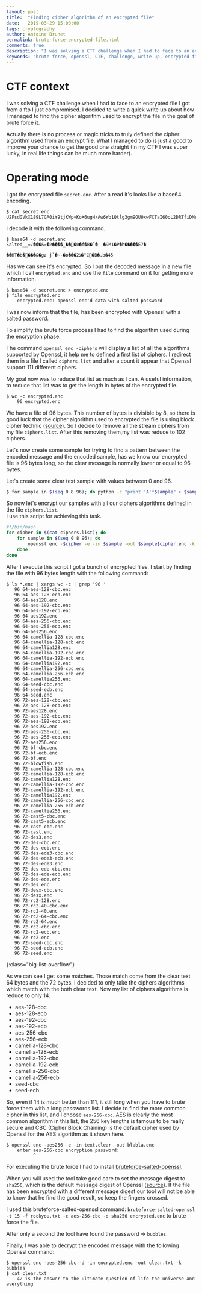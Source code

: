 ```yaml
---
layout: post
title:  "Finding cipher algorithm of an encrypted file"
date:   2019-03-29 15:00:00
tags: cryptography
author: Antoine Brunet
permalink: brute-force-encrypted-file.html
comments: true
description: "I was solving a CTF challenge when I had to face to an encrypted file I got from a ftp I just compromised. I decided to write a quick write up about how I managed to find the cipher algorithm used to encrypt the file in the goal of brute force it."
keywords: "brute force, openssl, CTF, challenge, write up, encrypted file, cryptography"
---
```


# CTF context

I was solving a CTF challenge when I had to face to an encrypted file I got from a ftp I just compromised.
I decided to write a quick write up about how I managed to find the cipher algorithm used to encrypt the file in the goal of brute force it.

Actually there is no process or magic tricks to truly defined the cipher algorithm used from an encrypt file. What I managed to do is just a good to improve your chance to get the good one straight (In my CTF I was super lucky, in real life things can be much more harder).

# Operating mode

I got the encrypted file `secret.enc`. After a read it's looks like a base64 encoding.

```
$ cat secret.enc
U2FsdGVkX189L7GA0iY9tjKWp+KoX6ugH/Aw6Wb1Qtlg3gm9OU0xwFCTaI60oL2DRTfiDMroSFTRYgD7Bor+8Ca/Z3ogamDQfi2RyZLOwLsy2oj7IkMZf7lCqS5izjQ1
```

I decode it with the following command.

```
$ base64 -d secret.enc
Salted__=/���&=�2����_���0�f�B�`�	�9M1�P�h�����E7�
                                                        ��HT�b����&�gz j`�~-�ɒ���2ڈ�"C�B�.b�45
```

Has we can see it's encrypted. So I put the decoded message in a new file which I call `encrypted.enc` and use the `file` command on it for getting more information.

```
$ base64 -d secret.enc > encrypted.enc
$ file encrypted.enc
    encrypted.enc: openssl enc'd data with salted password
```

I was now inform that the file, has been encrypted with Openssl with a salted password.

To simplify the brute force process I had to find the algorithm used during the encryption phase.

The command `openssl enc -ciphers` will display a list of all the algorithms supported by Openssl, it help me to defined a first list of ciphers.
I redirect them in a file I called `ciphers.list` and after a count it appear that Openssl support 111 different ciphers.

My goal now was to reduce that list as much as I can. A useful information, to reduce that list was to get the length in bytes of the encrypted file.

```
$ wc -c encrypted.enc
    96 encrypted.enc
```

We have a file of 96 bytes. This number of bytes is divisible by 8, so there is good luck that the cipher algorithm used to encrypted the file is using block cipher technic ([source](https://en.wikipedia.org/wiki/Block_size_(cryptography))). So I decide to remove all the stream ciphers from my file `ciphers.list`. After this removing them,my list was reduce to 102 ciphers.

Let's now create some sample for trying to find a pattern between the encoded message and the encoded sample, has we know our encrypted file is 96 bytes long, so the clear message is normally lower or equal to 96 bytes.

Let's create some clear text sample with values between 0 and 96.

```sh
$ for sample in $(seq 0 8 96); do python -c "print 'A'*$sample" > $sample; done
```

So now let's encrypt our samples with all our ciphers algorithms defined in the file `ciphers.list`.  
I use this script for achieving this task.

```sh
#!/bin/bash
for cipher in $(cat ciphers.list); do
    for sample in $(seq 0 8 96); do
        openssl enc -$cipher -e -in $sample -out $sample$cipher.enc -k whyDudewhy
    done
done
```

After I execute this script I got a bunch of encrypted files.
I start by finding the file with 96 bytes length with the following command:

```
$ ls *.enc | xargs wc -c | grep '96 '
   96 64-aes-128-cbc.enc
   96 64-aes-128-ecb.enc
   96 64-aes128.enc
   96 64-aes-192-cbc.enc
   96 64-aes-192-ecb.enc
   96 64-aes192.enc
   96 64-aes-256-cbc.enc
   96 64-aes-256-ecb.enc
   96 64-aes256.enc
   96 64-camellia-128-cbc.enc
   96 64-camellia-128-ecb.enc
   96 64-camellia128.enc
   96 64-camellia-192-cbc.enc
   96 64-camellia-192-ecb.enc
   96 64-camellia192.enc
   96 64-camellia-256-cbc.enc
   96 64-camellia-256-ecb.enc
   96 64-camellia256.enc
   96 64-seed-cbc.enc
   96 64-seed-ecb.enc
   96 64-seed.enc
   96 72-aes-128-cbc.enc
   96 72-aes-128-ecb.enc
   96 72-aes128.enc
   96 72-aes-192-cbc.enc
   96 72-aes-192-ecb.enc
   96 72-aes192.enc
   96 72-aes-256-cbc.enc
   96 72-aes-256-ecb.enc
   96 72-aes256.enc
   96 72-bf-cbc.enc
   96 72-bf-ecb.enc
   96 72-bf.enc
   96 72-blowfish.enc
   96 72-camellia-128-cbc.enc
   96 72-camellia-128-ecb.enc
   96 72-camellia128.enc
   96 72-camellia-192-cbc.enc
   96 72-camellia-192-ecb.enc
   96 72-camellia192.enc
   96 72-camellia-256-cbc.enc
   96 72-camellia-256-ecb.enc
   96 72-camellia256.enc
   96 72-cast5-cbc.enc
   96 72-cast5-ecb.enc
   96 72-cast-cbc.enc
   96 72-cast.enc
   96 72-des3.enc
   96 72-des-cbc.enc
   96 72-des-ecb.enc
   96 72-des-ede3-cbc.enc
   96 72-des-ede3-ecb.enc
   96 72-des-ede3.enc
   96 72-des-ede-cbc.enc
   96 72-des-ede-ecb.enc
   96 72-des-ede.enc
   96 72-des.enc
   96 72-desx-cbc.enc
   96 72-desx.enc
   96 72-rc2-128.enc
   96 72-rc2-40-cbc.enc
   96 72-rc2-40.enc
   96 72-rc2-64-cbc.enc
   96 72-rc2-64.enc
   96 72-rc2-cbc.enc
   96 72-rc2-ecb.enc
   96 72-rc2.enc
   96 72-seed-cbc.enc
   96 72-seed-ecb.enc
   96 72-seed.enc
```
{:class="big-list-overflow"}

As we can see I get some matches. Those match come from the clear text 64 bytes and the 72 bytes.
I decided to only take the ciphers algorithms which match with the both clear text.
Now my list of ciphers algorithms is reduce to only 14.

- aes-128-cbc
- aes-128-ecb
- aes-192-cbc
- aes-192-ecb
- aes-256-cbc
- aes-256-ecb
- camellia-128-cbc
- camellia-128-ecb
- camellia-192-cbc
- camellia-192-ecb
- camellia-256-cbc
- camellia-256-ecb
- seed-cbc
- seed-ecb

So, even if 14 is much better than 111, it still long when you have to brute force them with a long passwords list.
I decide to find the more common cipher in this list, and I choose `aes-256-cbc`. AES is clearly the most common algorithm in this list, the 256 key lengths is famous to be really secure and CBC (Cipher Block Chaining) is the default cipher used by Openssl for the AES algorithm as it shown here.

```
$ openssl enc -aes256 -e -in text.clear -out blabla.enc
    enter aes-256-cbc encryption password:
          ^
```

For executing the brute force I had to install [bruteforce-salted-openssl](https://github.com/glv2/bruteforce-salted-openssl).

When you will used the tool take good care to set the message digest to `sha256`, which is the default message digest of Openssl ([source](https://www.openssl.org/docs/man1.1.1/man1/dgst.html)). If the file has been encrypted with a different message digest our tool will not be able to know that he find the good result, so keep the fingers crossed.

I used this bruteforce-salted-openssl command: `bruteforce-salted-openssl -t 15 -f rockyou.txt -c aes-256-cbc -d sha256 encrypted.enc` to brute force the file.

After only a second the tool have found the password => `bubbles`.

Finally, I was able to decrypt the encoded message with the following Openssl command:

```
$ openssl enc -aes-256-cbc -d -in encrypted.enc -out clear.txt -k bubbles
$ cat clear.txt
    42 is the answer to the ultimate question of life the universe and everything
```